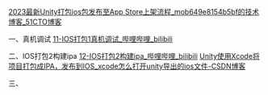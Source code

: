 [2023最新Unity打包ios包发布至App Store上架流程_mob649e8154b5bf的技术博客_51CTO博客](https://blog.51cto.com/u_16175435/13068542)

一、真机调试
[11-IOS打包1真机调试_哔哩哔哩_bilibili](https://www.bilibili.com/video/BV1Qt4y1a7aW/?p=11&spm_id_from=333.1007.top_right_bar_window_history.content.click&vd_source=d097c8a842fe6434d37d10a01926a6b3)

二、IOS打包2构建ipa
[12-IOS打包2构建ipa_哔哩哔哩_bilibili](https://www.bilibili.com/video/BV1Qt4y1a7aW?spm_id_from=333.788.videopod.episodes&vd_source=d097c8a842fe6434d37d10a01926a6b3&p=12)
[Unity使用Xcode将项目打包成IPA，发布到IOS_xcode怎么打开unity导出的ios文件-CSDN博客](https://blog.csdn.net/f_957995490/article/details/103859802)

三、